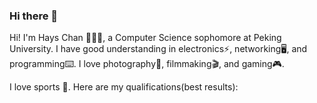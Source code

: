 ### Hi there 👋

Hi! I'm Hays Chan 👨🏻‍💻, a Computer Science sophomore at Peking University. I have good understanding in electronics⚡️, networking🖥, and programming⌨️. I love photography📸, filmmaking🎬, and gaming🎮.

I love sports 🌊. Here are my qualifications(best results):

<!--
**hayschan/hayschan** is a ✨ _special_ ✨ repository because its `README.md` (this file) appears on your GitHub profile.

Here are some ideas to get you started:

- 🔭 I’m currently working on ...
- 🌱 I’m currently learning ...
- 👯 I’m looking to collaborate on ...
- 🤔 I’m looking for help with ...
- 💬 Ask me about ...
- 📫 How to reach me: ...
- 😄 Pronouns: ...
- ⚡ Fun fact: ...
-->
